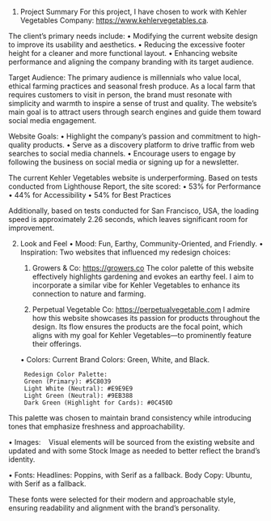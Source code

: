 1. Project Summary
For this project, I have chosen to work with Kehler Vegetables Company: https://www.kehlervegetables.ca.

The client’s primary needs include:
	•	Modifying the current website design to improve its usability and 				aesthetics.
	•	Reducing the excessive footer height for a cleaner and more 					functional layout.
	•	Enhancing website performance and aligning the company 					branding with its target audience.

Target Audience:
The primary audience is millennials who value local, ethical farming practices and seasonal fresh produce. As a local farm that requires customers to visit in person, the brand must resonate with simplicity and warmth to inspire a sense of trust and quality. The website’s main goal is to attract users through search engines and guide them toward social media engagement.

Website Goals:
	•	Highlight the company’s passion and commitment to high-quality 				products.
	•	Serve as a discovery platform to drive traffic from web searches to 				social media channels.
	•	Encourage users to engage by following the business on social 				media or signing up for a newsletter.

The current Kehler Vegetables website is underperforming. Based on tests conducted from Lighthouse Report, the site scored:
	•	53% for Performance
	•	44% for Accessibility
	•	54% for Best Practices

Additionally, based on tests conducted for San Francisco, USA, the loading speed is approximately 2.26 seconds, which leaves significant room for improvement.




2. Look and Feel
	•	Mood: Fun, Earthy, Community-Oriented, and Friendly.
	•	Inspiration: Two websites that influenced my redesign choices:

	1.	Growers & Co: https://growers.co
		The color palette of this website effectively highlights gardening and 				evokes an earthy feel. I aim to incorporate a similar vibe for Kehler 				Vegetables to enhance its connection to nature and farming.

	2.	Perpetual Vegetable Co: https://perpetualvegetable.com
		I admire how this website showcases its passion for products 					throughout the design. Its flow ensures the products are the focal 				point, which aligns with my goal for Kehler Vegetables—to 					prominently feature their offerings.

	•	Colors:
		Current Brand Colors: 
		Green, White, and Black.

		Redesign Color Palette:
		Green (Primary): #5C8039
		Light White (Neutral): #E9E9E9
		Light Green (Neutral): #9EB388
		Dark Green (Highlight for Cards): #0C450D

This palette was chosen to maintain brand consistency while introducing tones that emphasize freshness and approachability.

	



•	Images:   
Visual elements will be sourced from the existing website and updated and	with some Stock Image as needed to better reflect the brand’s identity.

•	Fonts:
		Headlines: Poppins, with Serif as a fallback.
		Body Copy: Ubuntu, with Serif as a fallback.

These fonts were selected for their modern and approachable style, ensuring readability and alignment with the brand’s personality.
